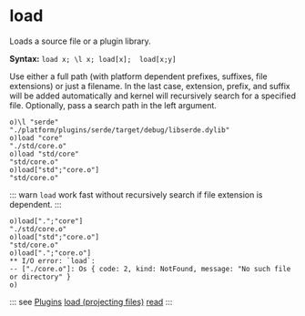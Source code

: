 # load

Loads a source file or a plugin library.

**Syntax:** ```load x; \l x; load[x];  load[x;y]```

Use either a full path (with platform dependent prefixes, suffixes, file extensions) or just a filename. 
In the last case, extension, prefix, and suffix will be added automatically and kernel will recursively search for a specified file. 
Optionally, pass a search path in the left argument.

```o
o)\l "serde"
"./platform/plugins/serde/target/debug/libserde.dylib"
o)load "core"
"./std/core.o"
o)load "std/core"
"std/core.o"
o)load["std";"core.o"]
"std/core.o"
```

::: warn
```load``` work fast without recursively search if file extension is dependent.
:::

```o
o)load[".";"core"]
"./std/core.o"
o)load["std";"core.o"]
"std/core.o"
o)load[".";"core.o"]
** I/O error: `load`:
-- ["./core.o"]: Os { code: 2, kind: NotFound, message: "No such file or directory" }
o)
```

::: see
[Plugins](/plugins.md)
[load (projecting files)](/verbs/databaseio/projecting.md)
[read](/verbs/file/read.md)
:::
